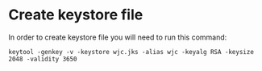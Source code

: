 # Create keystore file
In order to create keystore file you will need to run this command:

`keytool -genkey -v -keystore wjc.jks -alias wjc -keyalg RSA -keysize 2048 -validity 3650`